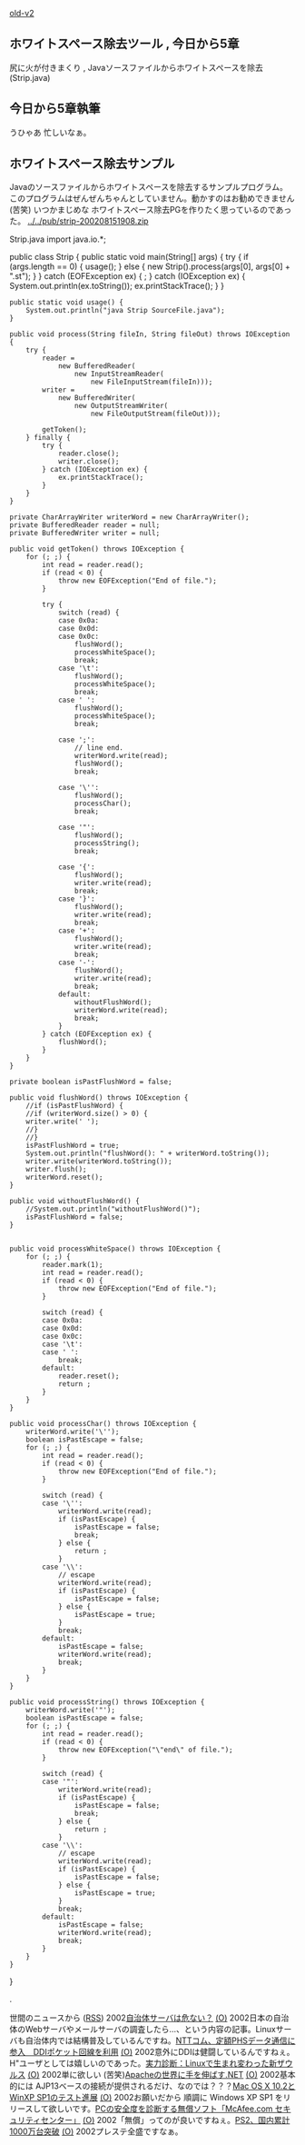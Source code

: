 [old-v2](ig020726-orig.html)

## ホワイトスペース除去ツール , 今日から5章

尻に火が付きまくり , Javaソースファイルからホワイトスペースを除去(Strip.java)






## 今日から5章執筆


うひゃあ 忙しいなぁ。

## ホワイトスペース除去サンプル


Javaのソースファイルからホワイトスペースを除去するサンプルプログラム。このプログラムはぜんぜんちゃんとしていません。動かすのはお勧めできません
(苦笑) 
いつかまじめな ホワイトスペース除去PGを作りたく思っているのであった。
[../../pub/strip-200208151908.zip](../../pub/strip-200208151908.zip)

Strip.java
import java.io.*;

public class Strip {
    public static void main(String[] args) {
        try {
            if (args.length == 0) {
                usage();
            } else {
                new Strip().process(args[0], args[0] + ".st");
            }
        } catch (EOFException ex) {
            ;
        } catch (IOException ex) {
            System.out.println(ex.toString());
            ex.printStackTrace();
        }
    }

    public static void usage() {
        System.out.println("java Strip SourceFile.java");
    }

    public void process(String fileIn, String fileOut) throws IOException {
        try {
            reader =
                new BufferedReader(
                    new InputStreamReader(
                        new FileInputStream(fileIn)));
            writer =
                new BufferedWriter(
                    new OutputStreamWriter(
                        new FileOutputStream(fileOut)));

            getToken();
        } finally {
            try {
                reader.close();
                writer.close();
            } catch (IOException ex) {
                ex.printStackTrace();
            }
        }
    }

    private CharArrayWriter writerWord = new CharArrayWriter();
    private BufferedReader reader = null;
    private BufferedWriter writer = null;

    public void getToken() throws IOException {
        for (; ;) {
            int read = reader.read();
            if (read < 0) {
                throw new EOFException("End of file.");
            }

            try {
                switch (read) {
                case 0x0a:
                case 0x0d:
                case 0x0c:
                    flushWord();
                    processWhiteSpace();
                    break;
                case '\t':
                    flushWord();
                    processWhiteSpace();
                    break;
                case ' ':
                    flushWord();
                    processWhiteSpace();
                    break;

                case ';':
                    // line end.
                    writerWord.write(read);
                    flushWord();
                    break;

                case '\'':
                    flushWord();
                    processChar();
                    break;

                case '"':
                    flushWord();
                    processString();
                    break;

                case '{':
                    flushWord();
                    writer.write(read);
                    break;
                case '}':
                    flushWord();
                    writer.write(read);
                    break;
                case '+':
                    flushWord();
                    writer.write(read);
                    break;
                case '-':
                    flushWord();
                    writer.write(read);
                    break;
                default:
                    withoutFlushWord();
                    writerWord.write(read);
                    break;
                }
            } catch (EOFException ex) {
                flushWord();
            }
        }
    }

    private boolean isPastFlushWord = false;

    public void flushWord() throws IOException {
        //if (isPastFlushWord) {
        //if (writerWord.size() > 0) {
        writer.write(' ');
        //}
        //}
        isPastFlushWord = true;
        System.out.println("flushWord(): " + writerWord.toString());
        writer.write(writerWord.toString());
        writer.flush();
        writerWord.reset();
    }

    public void withoutFlushWord() {
        //System.out.println("withoutFlushWord()");
        isPastFlushWord = false;
    }


    public void processWhiteSpace() throws IOException {
        for (; ;) {
            reader.mark(1);
            int read = reader.read();
            if (read < 0) {
                throw new EOFException("End of file.");
            }

            switch (read) {
            case 0x0a:
            case 0x0d:
            case 0x0c:
            case '\t':
            case ' ':
                break;
            default:
                reader.reset();
                return ;
            }
        }
    }

    public void processChar() throws IOException {
        writerWord.write('\'');
        boolean isPastEscape = false;
        for (; ;) {
            int read = reader.read();
            if (read < 0) {
                throw new EOFException("End of file.");
            }

            switch (read) {
            case '\'':
                writerWord.write(read);
                if (isPastEscape) {
                    isPastEscape = false;
                    break;
                } else {
                    return ;
                }
            case '\\':
                // escape
                writerWord.write(read);
                if (isPastEscape) {
                    isPastEscape = false;
                } else {
                    isPastEscape = true;
                }
                break;
            default:
                isPastEscape = false;
                writerWord.write(read);
                break;
            }
        }
    }

    public void processString() throws IOException {
        writerWord.write('"');
        boolean isPastEscape = false;
        for (; ;) {
            int read = reader.read();
            if (read < 0) {
                throw new EOFException("\"end\" of file.");
            }

            switch (read) {
            case '"':
                writerWord.write(read);
                if (isPastEscape) {
                    isPastEscape = false;
                    break;
                } else {
                    return ;
                }
            case '\\':
                // escape
                writerWord.write(read);
                if (isPastEscape) {
                    isPastEscape = false;
                } else {
                    isPastEscape = true;
                }
                break;
            default:
                isPastEscape = false;
                writerWord.write(read);
                break;
            }
        }
    }
}


.



世間のニュースから ([RSS](ig020726-news.xml)) 2002[自治体サーバは危ない？](http://www.zdnet.co.jp/news/0207/25/njbt_07.html) [(O)](http://www.zdnet.co.jp/news/0207/25/njbt_07.html) 2002日本の自治体のWebサーバやメールサーバの調査したら…、という内容の記事。Linuxサーバも自治体内では結構普及しているんですね。[NTTコム、定額PHSデータ通信に参入　DDIポケット回線を利用](http://www.zdnet.co.jp/news/0207/26/njbt_07.html) [(O)](http://www.zdnet.co.jp/news/0207/26/njbt_07.html) 2002意外にDDIは健闘しているんですねぇ。H"ユーザとしては嬉しいのであった。[実力診断：Linuxで生まれ変わった新ザウルス](http://biztech.nikkeibp.co.jp/wcs/show/leaf?CID=onair/biztech/pc/198017) [(O)](http://biztech.nikkeibp.co.jp/wcs/show/leaf?CID=onair/biztech/pc/198017) 2002単に欲しい (苦笑)[Apacheの世界に手を伸ばす.NET](http://www.zdnet.co.jp/news/0207/25/ne00_apache.html) [(O)](http://www.zdnet.co.jp/news/0207/25/ne00_apache.html) 2002基本的には AJP13ベースの接続が提供されるだけ、なのでは？？？[Mac OS X 10.2とWinXP SP1のテスト進展](http://www.zdnet.co.jp/news/0207/25/nebt_09.html) [(O)](http://www.zdnet.co.jp/news/0207/25/nebt_09.html) 2002お願いだから 順調に Windows XP SP1 をリリースして欲しいです。[PCの安全度を診断する無償ソフト「McAfee.com セキュリティセンター」](http://www.zdnet.co.jp/news/0207/25/njbt_01.html) [(O)](http://www.zdnet.co.jp/news/0207/25/njbt_01.html) 2002「無償」ってのが良いですねぇ。[PS2、国内累計1000万台突破](http://www.zdnet.co.jp/news/0207/25/njbt_10.html) [(O)](http://www.zdnet.co.jp/news/0207/25/njbt_10.html) 2002プレステ全盛ですなぁ。